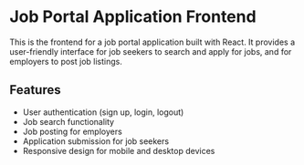 # Job Portal Application Frontend

This is the frontend for a job portal application built with React. It provides a user-friendly interface for job seekers to search and apply for jobs, and for employers to post job listings.

## Features

- User authentication (sign up, login, logout)
- Job search functionality
- Job posting for employers
- Application submission for job seekers
- Responsive design for mobile and desktop devices
